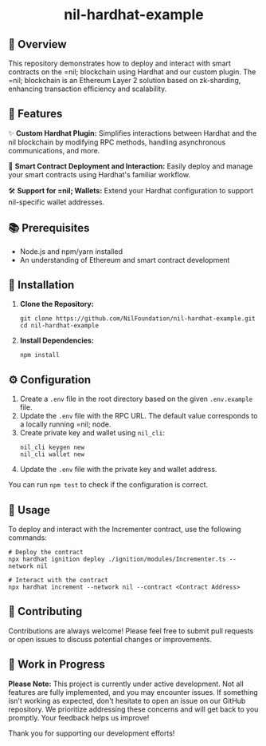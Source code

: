 
<div align="center">
  <h1>nil-hardhat-example</h1>
</div>

## 🚀 Overview
This repository demonstrates how to deploy and interact with smart contracts on the =nil; blockchain using Hardhat and our custom plugin. The =nil; blockchain is an Ethereum Layer 2 solution based on zk-sharding, enhancing transaction efficiency and scalability.

## 📄 Features
✨ **Custom Hardhat Plugin:** Simplifies interactions between Hardhat and the nil blockchain by modifying RPC methods, handling asynchronous communications, and more.

🔧 **Smart Contract Deployment and Interaction:** Easily deploy and manage your smart contracts using Hardhat's familiar workflow.

🛠️ **Support for =nil; Wallets:** Extend your Hardhat configuration to support nil-specific wallet addresses.

## 📚 Prerequisites
- Node.js and npm/yarn installed
- An understanding of Ethereum and smart contract development

## 🔧 Installation
1. **Clone the Repository:**
   ```
   git clone https://github.com/NilFoundation/nil-hardhat-example.git
   cd nil-hardhat-example
   ```
2. **Install Dependencies:**
   ```
   npm install
   ```

## ⚙️ Configuration
1. Create a `.env` file in the root directory based on the given `.env.example` file.
2. Update the `.env` file with the RPC URL. The default value corresponds to a locally running =nil; node.
3. Create private key and wallet using `nil_cli`:
    ```
    nil_cli keygen new
    nil_cli wallet new
    ```
4. Update the `.env` file with the private key and wallet address.

You can run `npm test` to check if the configuration is correct.

## 🎯 Usage
To deploy and interact with the Incrementer contract, use the following commands:
```
# Deploy the contract
npx hardhat ignition deploy ./ignition/modules/Incrementer.ts --network nil

# Interact with the contract
npx hardhat increment --network nil --contract <Contract Address>
```

## 💪 Contributing
 Contributions are always welcome! Please feel free to submit pull requests or open issues to discuss potential changes or improvements.

## 🚧 Work in Progress
**Please Note:** This project is currently under active development. Not all features are fully implemented, and you may encounter issues. If something isn't working as expected, don't hesitate to open an issue on our GitHub repository. We prioritize addressing these concerns and will get back to you promptly. Your feedback helps us improve!

Thank you for supporting our development efforts!